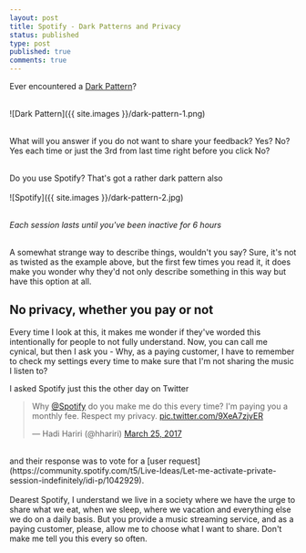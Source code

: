 ```yaml
---
layout: post
title: Spotify - Dark Patterns and Privacy
status: published
type: post
published: true
comments: true
---
```


Ever encountered a [Dark Pattern](https://darkpatterns.org/)? 

<br/>
![Dark Pattern]({{ site.images }}/dark-pattern-1.png)
<br/>
<br/>

What will you answer if you do not want to share your feedback? Yes? No? Yes each time or just the 3rd from last time right before you click No?

<br/>
Do you use Spotify? That's got a rather dark pattern also
<br/>
<br/>
![Spotify]({{ site.images }}/dark-pattern-2.jpg)
<br/>
<br/>

*Each session lasts until you've been inactive for 6 hours* 
<br/>
<br/>


A somewhat strange way to describe things, wouldn't you say? Sure, it's not as twisted as the example above, but the first few times you read it, it does make you wonder why they'd not only describe something in this way but have this option at all. 
 
## No privacy, whether you pay or not

Every time I look at this, it makes me wonder if they've worded this intentionally for people to not fully understand. 
Now, you can call me cynical, but then I ask you - Why, as a paying customer, I have to remember to check my settings every time to make sure that I'm
not sharing the music I listen to? 

I asked Spotify just this the other day on Twitter

<blockquote class="twitter-tweet" data-lang="en"><p lang="en" dir="ltr">Why <a href="https://twitter.com/Spotify">@Spotify</a> do you make me do this every time? I&#39;m paying you a monthly fee. Respect my privacy. <a href="https://t.co/9XeA7zjvER">pic.twitter.com/9XeA7zjvER</a></p>&mdash; Hadi Hariri (@hhariri) <a href="https://twitter.com/hhariri/status/845565119492952065">March 25, 2017</a></blockquote>
<script async src="//platform.twitter.com/widgets.js" charset="utf-8"></script>

<br/>
and their response was to vote for a [user request](https://community.spotify.com/t5/Live-Ideas/Let-me-activate-private-session-indefinitely/idi-p/1042929).
<br/>

<br/>
Dearest Spotify, I understand we live in a society where we have the urge to share what we eat, when we sleep, where we vacation and everything else we do on a daily basis.  But you provide a music streaming service, and as a paying customer, please, allow me to choose what I want to share. Don't make me tell you this every so often. 




